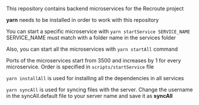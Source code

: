 This repository contains backend microservices for the Recroute project

**yarn** needs to be installed in order to work with this repository

You can start a specific microservice with `yarn startService SERVICE_NAME`
SERVICE_NAME must match with a folder name in the services folder

Also, you can start all the microservices with `yarn startAll` command

Ports of the microservices start from 3500 and increases by 1 for every microservice. Order is specified in `scripts/startService` file

`yarn installAll` is used for installing all the dependencies in all services

`yarn syncAll` is used for syncing files with the server. Change the username in the syncAll.default file to your server name and save it as **syncAll**